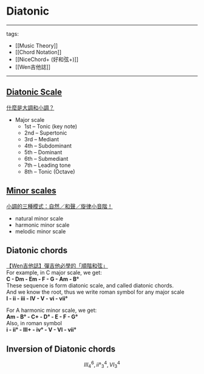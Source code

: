 # Diatonic

---
tags:
  - [[Music Theory]]
  - [[Chord Notation]]
  - [[NiceChord+ (好和弦+)]]
  - [[Wen吉他誌]]  
---


## [Diatonic Scale](https://en.wikipedia.org/wiki/Diatonic_scale)
[什麼是大調和小調？](https://www.youtube.com/watch?v=T70L-t60j5c)
* Major scale
  * 1st – Tonic (key note)
  * 2nd – Supertonic
  * 3rd – Mediant
  * 4th – Subdominant
  * 5th – Dominant
  * 6th – Submediant
  * 7th – Leading tone
  * 8th – Tonic (Octave)

## [Minor scales](https://en.wikipedia.org/wiki/Minor_scale)
[小調的三種模式：自然／和聲／旋律小音階！](https://www.youtube.com/watch?v=L2mY-jyFjUY)
* natural minor scale
* harmonic minor scale
* melodic minor scale

## Diatonic chords
[【Wen吉他誌】彈吉他必學的「順階和弦」](https://www.youtube.com/watch?v=bj1dqClKMmE)  
For example, in C major scale, we get:  
**C - Dm - Em - F - G - Am - B°**  
These sequence is form diatonic scale, and called diatonic chords.  
And we know the root, thus we write roman symbol for any major scale  
**I - ii - iii - IV - V - vi - vii°**  

For A harmonic minor scale, we get:  
**Am - B° - C+ - D° - E - F - G°**  
Also, in roman symbol  
**i - ii° - III+ - iv° - V - VI - vii°**  


## Inversion of Diatonic chords
$$ III^6_4 , ii°^4_3 , VI^4_3 $$